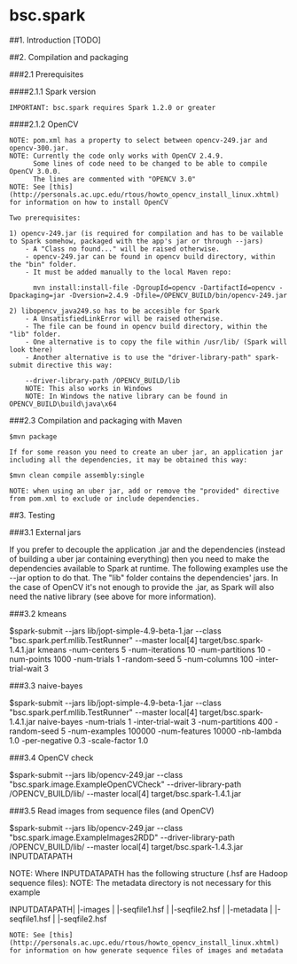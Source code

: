 # bsc.spark

##1. Introduction
[TODO]
			
##2. Compilation and packaging

###2.1 Prerequisites

####2.1.1 Spark version

    IMPORTANT: bsc.spark requires Spark 1.2.0 or greater

####2.1.2 OpenCV

    NOTE: pom.xml has a property to select between opencv-249.jar and opencv-300.jar. 
	NOTE: Currently the code only works with OpenCV 2.4.9.
		  Some lines of code need to be changed to be able to compile OpenCV 3.0.0.
	      The lines are commented with "OPENCV 3.0"
	NOTE: See [this](http://personals.ac.upc.edu/rtous/howto_opencv_install_linux.xhtml) for information on how to install OpenCV

    Two prerequisites:

    1) opencv-249.jar (is required for compilation and has to be vailable to Spark somehow, packaged with the app's jar or through --jars) 
        - A "Class no found..." will be raised otherwise.
        - opencv-249.jar can be found in opencv build directory, within the "bin" folder.
        - It must be added manually to the local Maven repo:
		
          mvn install:install-file -DgroupId=opencv -DartifactId=opencv -Dpackaging=jar -Dversion=2.4.9 -Dfile=/OPENCV_BUILD/bin/opencv-249.jar
		  		          
    2) libopencv_java249.so has to be accesible for Spark
        - A UnsatisfiedLinkError will be raised otherwise.
        - The file can be found in opencv build directory, within the "lib" folder.
        - One alternative is to copy the file within /usr/lib/ (Spark will look there)
        - Another alternative is to use the "driver-library-path" spark-submit directive this way:
        
		--driver-library-path /OPENCV_BUILD/lib
		NOTE: This also works in Windows
		NOTE: In Windows the native library can be found in OPENCV_BUILD\build\java\x64

###2.3 Compilation and packaging with Maven

	$mvn package

	If for some reason you need to create an uber jar, an application jar including all the dependencies, it may be obtained this way:

    $mvn clean compile assembly:single
	
	NOTE: when using an uber jar, add or remove the "provided" directive from pom.xml to exclude or include dependencies. 		

	
##3. Testing

###3.1 External jars 

If you prefer to decouple the application .jar and the dependencies (instead of building a uber jar containing everything) then you need to make the dependencies available to Spark at runtime. 
The following examples use the --jar option to do that. The "lib" folder contains the dependencies' jars. 
In the case of OpenCV it's not enough to provide the .jar, as Spark will also need the native library (see above for more information).

###3.2 kmeans 

  $spark-submit --jars lib/jopt-simple-4.9-beta-1.jar --class "bsc.spark.perf.mllib.TestRunner" --master local[4] target/bsc.spark-1.4.1.jar kmeans -num-centers 5 -num-iterations 10 -num-partitions 10 -num-points 1000 -num-trials 1 -random-seed 5 -num-columns 100 -inter-trial-wait 3

###3.3 naive-bayes 

  $spark-submit --jars lib/jopt-simple-4.9-beta-1.jar --class "bsc.spark.perf.mllib.TestRunner" --master local[4] target/bsc.spark-1.4.1.jar naive-bayes -num-trials 1 -inter-trial-wait 3 -num-partitions 400 -random-seed 5 -num-examples 100000 -num-features 10000 -nb-lambda 1.0 -per-negative 0.3 -scale-factor 1.0

###3.4 OpenCV check

  $spark-submit --jars lib/opencv-249.jar --class "bsc.spark.image.ExampleOpenCVCheck" --driver-library-path /OPENCV_BUILD/lib/ --master local[4] target/bsc.spark-1.4.1.jar
  
###3.5 Read images from sequence files (and OpenCV)
  
  $spark-submit --jars lib/opencv-249.jar --class "bsc.spark.image.ExampleImages2RDD" --driver-library-path /OPENCV_BUILD/lib/ --master local[4] target/bsc.spark-1.4.3.jar INPUTDATAPATH
  
  NOTE: Where INPUTDATAPATH has the following structure (.hsf are Hadoop sequence files):
  NOTE: The metadata directory is not necessary for this example
  
  INPUTDATAPATH|
               |-images
			   |     |-seqfile1.hsf
			   |     |-seqfile2.hsf 
			   |
			   |-metadata
			   |     |-seqfile1.hsf
			   |     |-seqfile2.hsf 

    NOTE: See [this](http://personals.ac.upc.edu/rtous/howto_opencv_install_linux.xhtml) for information on how generate sequence files of images and metadata
